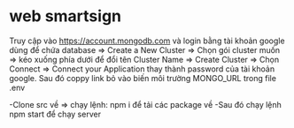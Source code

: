 # web smartsign
Truy cập vào https://account.mongodb.com và login bằng tài khoản google dùng để chứa database => Create a New Cluster => Chọn gói cluster muốn => kéo xuống phía dưới để đổi tên Cluster Name => Create Cluster => Chọn Connect => Connect your Application thay <password> thành password của tài khoản google. Sau đó coppy link bỏ vào biến môi trường MONGO_URL trong file .env

-Clone src về => chạy lệnh: npm i
để tải các package về
-Sau đó chạy lệnh npm start để chạy server



